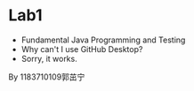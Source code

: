 # Lab1

- Fundamental Java Programming and Testing
- Why can't I use GitHub Desktop?
- Sorry, it works.

By 1183710109郭茁宁

